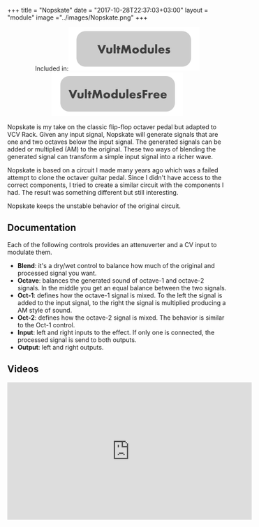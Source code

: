+++
title = "Nopskate"
date = "2017-10-28T22:37:03+03:00"
layout = "module"
image ="../images/Nopskate.png"
+++

<center>Included in:<img src="../images/VultModulesSticker.svg"> <img src="../images/VultModulesFreeSticker.svg"> </center>


Nopskate is my take on the classic flip-flop octaver pedal but adapted to VCV Rack. Given any input signal, Nopskate will generate signals that are one and two octaves below the input signal. The generated signals can be added or multiplied (AM) to the original. These two ways of blending the generated signal can transform a simple input signal into a richer wave.

Nopskate is based on a circuit I made many years ago which was a failed attempt to clone the octaver guitar pedal. Since I didn't have access to the correct components, I tried to create a similar circuit with the components I had. The result was something different but still interesting.

Nopskate keeps the unstable behavior of the original circuit.

## Documentation

Each of the following controls provides an attenuverter and a CV input to modulate them.

- **Blend**: it's a dry/wet control to balance how much of the original and processed signal you want.
- **Octave**: balances the generated sound of octave-1 and octave-2 signals. In the middle you get an equal balance between the two signals.
- **Oct-1**: defines how the octave-1 signal is mixed. To the left the signal is added to the input signal, to the right the signal is multiplied producing a AM style of sound.
- **Oct-2**: defines how the octave-2 signal is mixed. The behavior is similar to the Oct-1 control.
- **Input**: left and right inputs to the effect. If only one is connected, the processed signal is send to both outputs.
- **Output**: left and right outputs.

## Videos

<iframe width="560" height="315" src="https://www.youtube.com/embed/blizni8LE0c" frameborder="0" allow="autoplay; encrypted-media" allowfullscreen></iframe>


